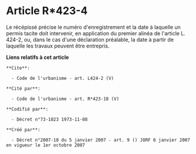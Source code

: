 # Article R*423-4

Le récépissé précise le numéro d'enregistrement et la date à laquelle un permis tacite doit intervenir, en application du
premier alinéa de l'article L. 424-2, ou, dans le cas d'une déclaration préalable, la date à partir de laquelle les travaux
peuvent être entrepris.

**Liens relatifs à cet article**

	**Cite**:

	  - Code de l'urbanisme - art. L424-2 (V)

	**Cité par**:

	  - Code de l'urbanisme - art. R*423-18 (V)

	**Codifié par**:

	  - Décret n°73-1023 1973-11-08

	**Créé par**:

	  - Décret n°2007-18 du 5 janvier 2007 - art. 9 () JORF 6 janvier 2007 en vigueur le 1er octobre 2007
